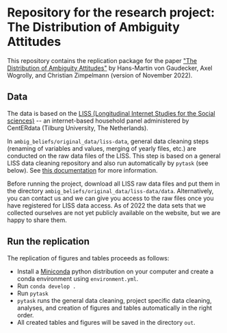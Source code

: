 # Repository for the research project: The Distribution of Ambiguity Attitudes

This repository contains the replication package for the paper ["The Distribution of Ambiguity Attitudes"](https://www.wiwi.uni-bonn.de/gaudecker/_static/ambiguity-attitudes.pdf) by Hans-Martin von Gaudecker, Axel Wogrolly, and Christian Zimpelmann (version of November 2022).

## Data

The data is based on the [LISS (Longitudinal Internet Studies for the Social sciences)](https://www.lissdata.nl/) -- an internet-based household panel administered by CentERdata (Tilburg University, The Netherlands).

In `ambig_beliefs/original_data/liss-data`, general data cleaning steps (renaming of variables and values, merging of yearly files, etc.) are conducted on the raw data files of the LISS. This step is based on a general LISS data cleaning repository and also run automatically by `pytask` (see below). See [this documentation](https://liss-data-management-documentation.readthedocs.io/en/latest/#) for more information.

Before running the project, download all LISS raw data files and put them in the directory `ambig_beliefs/original_data/liss-data/data`. Alternatively, you can contact us and we can give you access to the raw files once you have registered for LISS data access. As of 2022 the data sets that we collected ourselves are not yet publicly available on the website, but we are happy to share them.

## Run the replication

The replication of figures and tables proceeds as follows:

- Install a [Miniconda](https://docs.conda.io/projects/continuumio-conda/en/latest/user-guide/install/index.html) python distribution on your computer and create a conda environment using `environment.yml`.
- Run `conda develop .`
- Run `pytask`
- `pytask` runs the general data cleaning, project specific data cleaning, analyses, and creation of figures and tables automatically in the right order. 
- All created tables and figures will be saved in the directory `out`.
